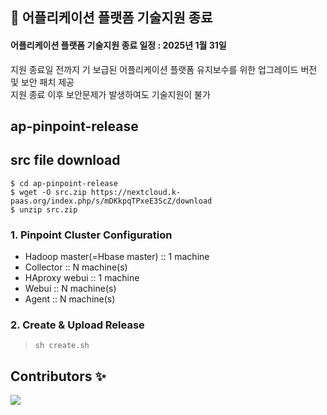 ## 🚨 어플리케이션 플랫폼 기술지원 종료 
#### 어플리케이션 플랫폼 기술지원 종료 일정 : 2025년 1월 31일  
지원 종료일 전까지 기 보급된 어플리케이션 플랫폼 유지보수를 위한 업그레이드 버전 및 보안 패치 제공  
지원 종료 이후 보안문제가 발생하여도 기술지원이 불가  

## ap-pinpoint-release

## src file download
```
$ cd ap-pinpoint-release
$ wget -O src.zip https://nextcloud.k-paas.org/index.php/s/mDKkpqTPxeE3ScZ/download
$ unzip src.zip
```

### 1. Pinpoint Cluster Configuration
- Hadoop master(=Hbase master) :: 1 machine
- Collector :: N machine(s)
- HAproxy webui ::  1 machine
- Webui :: N machine(s)
- Agent :: N machine(s)

### 2. Create & Upload Release
>`sh create.sh`

## Contributors ✨
<a href="https://github.com/K-PaaS/ap-pinpoint-release/graphs/contributors">
  <img src="https://contrib.rocks/image?repo=K-PaaS/ap-pinpoint-release" />
</a>
